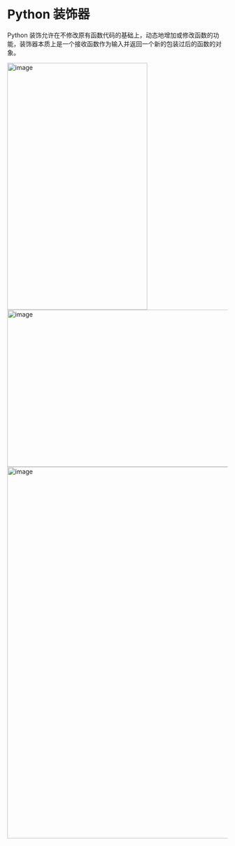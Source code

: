 # Python 装饰器

Python 装饰允许在不修改原有函数代码的基础上，动态地增加或修改函数的功能，装饰器本质上是一个接收函数作为输入并返回一个新的包装过后的函数的对象。

<img width="320" height="564" alt="image" src="https://github.com/user-attachments/assets/a84c03b1-d956-4863-93fd-271d9a29f2c8" />


<img width="1171" height="359" alt="image" src="https://github.com/user-attachments/assets/17d40079-c928-4c07-8faf-8262896fec6d" />


<img width="1246" height="849" alt="image" src="https://github.com/user-attachments/assets/dc13e7e9-baf3-4377-b5bb-bfc8cd53cb6e" />



